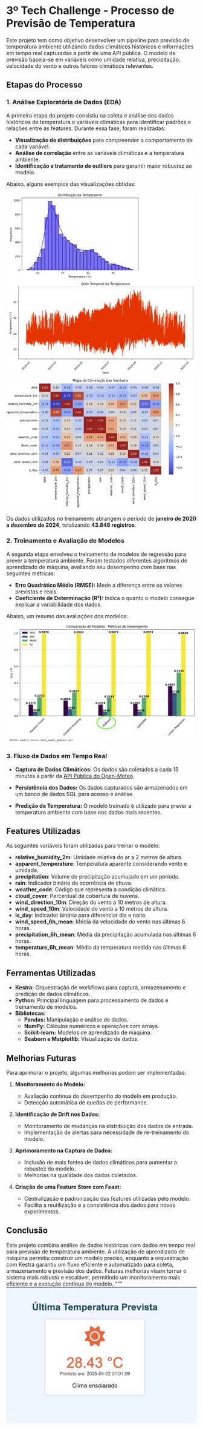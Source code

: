 # 3º Tech Challenge - Processo de Previsão de Temperatura

Este projeto tem como objetivo desenvolver um pipeline para previsão de temperatura ambiente utilizando dados climáticos históricos e informações em tempo real capturadas a partir de uma API pública. O modelo de previsão baseia-se em variáveis como umidade relativa, precipitação, velocidade do vento e outros fatores climáticos relevantes.

## Etapas do Processo

### 1. Análise Exploratória de Dados (EDA)

A primeira etapa do projeto consistiu na coleta e análise dos dados históricos de temperatura e variáveis climáticas para identificar padrões e relações entre as features. Durante essa fase, foram realizadas:

- **Visualização de distribuições** para compreender o comportamento de cada variável.
- **Análise de correlação** entre as variáveis climáticas e a temperatura ambiente.
- **Identificação e tratamento de outliers** para garantir maior robustez ao modelo.

Abaixo, alguns exemplos das visualizações obtidas:

![Gráfico de distribuição](documentation/img/dist_serie.png)
![Matriz de correlação](documentation/img/corr_features.png)

Os dados utilizados no treinamento abrangem o período de **janeiro de 2020 a dezembro de 2024**, totalizando **43.848 registros**.

### 2. Treinamento e Avaliação de Modelos

A segunda etapa envolveu o treinamento de modelos de regressão para prever a temperatura ambiente. Foram testados diferentes algoritmos de aprendizado de máquina, avaliando seu desempenho com base nas seguintes métricas:

- **Erro Quadrático Médio (RMSE):** Mede a diferença entre os valores previstos e reais.
- **Coeficiente de Determinação (R²):** Indica o quanto o modelo consegue explicar a variabilidade dos dados.

Abaixo, um resumo das avaliações dos modelos:

![Comparativo de Modelos](documentation/img/teste_modelos.png)

### 3. Fluxo de Dados em Tempo Real

- **Captura de Dados Climáticos:**
  Os dados são coletados a cada 15 minutos a partir da [API Pública do Open-Meteo](https://open-meteo.com/).

- **Persistência dos Dados:**
  Os dados capturados são armazenados em um banco de dados SQL para acesso e análise.

- **Predição de Temperatura:**
  O modelo treinado é utilizado para prever a temperatura ambiente com base nos dados mais recentes.

## Features Utilizadas

As seguintes variáveis foram utilizadas para treinar o modelo:

- **relative_humidity_2m**: Umidade relativa do ar a 2 metros de altura.
- **apparent_temperature**: Temperatura aparente considerando vento e umidade.
- **precipitation**: Volume de precipitação acumulado em um período.
- **rain**: Indicador binário de ocorrência de chuva.
- **weather_code**: Código que representa a condição climática.
- **cloud_cover**: Percentual de cobertura de nuvens.
- **wind_direction_10m**: Direção do vento a 10 metros de altura.
- **wind_speed_10m**: Velocidade do vento a 10 metros de altura.
- **is_day**: Indicador binário para diferenciar dia e noite.
- **wind_speed_6h_mean**: Média da velocidade do vento nas últimas 6 horas.
- **precipitation_6h_mean**: Média da precipitação acumulada nas últimas 6 horas.
- **temperature_6h_mean**: Média da temperatura medida nas últimas 6 horas.

## Ferramentas Utilizadas

- **Kestra:** Orquestração de workflows para captura, armazenamento e predição de dados climáticos.
- **Python:** Principal linguagem para processamento de dados e treinamento de modelos.
- **Bibliotecas:**
  - **Pandas:** Manipulação e análise de dados.
  - **NumPy:** Cálculos numéricos e operações com arrays.
  - **Scikit-learn:** Modelos de aprendizado de máquina.
  - **Seaborn e Matplotlib:** Visualização de dados.

## Melhorias Futuras

Para aprimorar o projeto, algumas melhorias podem ser implementadas:

1. **Monitoramento do Modelo:**
   - Avaliação contínua do desempenho do modelo em produção.
   - Detecção automática de quedas de performance.

2. **Identificação de Drift nos Dados:**
   - Monitoramento de mudanças na distribuição dos dados de entrada.
   - Implementação de alertas para necessidade de re-treinamento do modelo.

3. **Aprimoramento na Captura de Dados:**
   - Inclusão de mais fontes de dados climáticos para aumentar a robustez do modelo.
   - Melhorias na qualidade dos dados coletados.

4. **Criação de uma Feature Store com Feast:**
   - Centralização e padronização das features utilizadas pelo modelo.
   - Facilita a reutilização e a consistência dos dados para novos experimentos.

## Conclusão

Este projeto combina análise de dados históricos com dados em tempo real para previsão de temperatura ambiente. A utilização de aprendizado de máquina permitiu construir um modelo preciso, enquanto a orquestração com Kestra garantiu um fluxo eficiente e automatizado para coleta, armazenamento e previsão dos dados. Futuras melhorias visam tornar o sistema mais robusto e escalável, permitindo um monitoramento mais eficiente e a evolução contínua do modelo.
"""
![App consumindo a predição](documentation/img/app_weather.png)